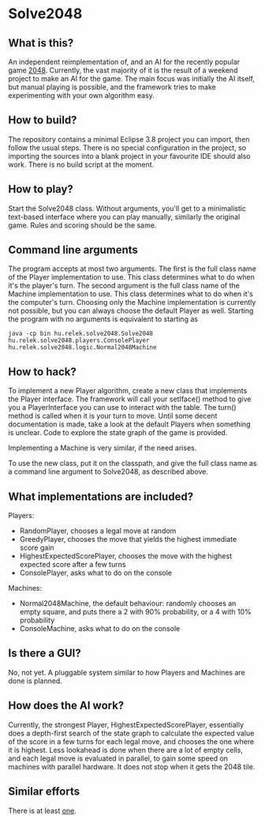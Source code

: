 Solve2048
=========

## What is this?
An independent reimplementation of, and an AI for the recently popular game [2048](http://gabrielecirulli.github.io/2048/). Currently, the vast majority of it is the result of a weekend project to make an AI for the game. The main focus was initially the AI itself, but manual playing is possible, and the framework tries to make experimenting with your own algorithm easy.

## How to build?
The repository contains a minimal Eclipse 3.8 project you can import, then follow the usual steps. There is no special configuration in the project, so importing the sources into a blank project in your favourite IDE should also work. There is no build script at the moment.

## How to play?
Start the Solve2048 class. Without arguments, you'll get to a minimalistic text-based interface where you can play manually, similarly the original game. Rules and scoring should be the same.

## Command line arguments
The program accepts at most two arguments. The first is the full class name of the Player implementation to use. This class determines what to do when it's the player's turn. The second argument is the full class name of the Machine implementation to use. This class determines what to do when it's the computer's turn. Choosing only the Machine implementation is currently not possible, but you can always choose the default Player as well. Starting the program with no arguments is equivalent to starting as
```
java -cp bin hu.relek.solve2048.Solve2048 hu.relek.solve2048.players.ConsolePlayer hu.relek.solve2048.logic.Normal2048Machine
```

## How to hack?
To implement a new Player algorithm, create a new class that implements the Player interface. The framework will call your setIface() method to give you a PlayerInterface you can use to interact with the table. The turn() method is called when it is your turn to move. Until some decent documentation is made, take a look at the default Players when something is unclear. Code to explore the state graph of the game is provided.

Implementing a Machine is very similar, if the need arises.

To use the new class, put it on the classpath, and give the full class name as a command line argument to Solve2048, as described above.

## What implementations are included?
Players:
 - RandomPlayer, chooses a legal move at random
 - GreedyPlayer, chooses the move that yields the highest immediate score gain
 - HighestExpectedScorePlayer, chooses the move with the highest expected score after a few turns
 - ConsolePlayer, asks what to do on the console

Machines:
 - Normal2048Machine, the default behaviour: randomly chooses an empty square, and puts there a 2 with 90% probability, or a 4 with 10% probability
 - ConsoleMachine, asks what to do on the console

## Is there a GUI?
No, not yet. A pluggable system similar to how Players and Machines are done is planned.

## How does the AI work?
Currently, the strongest Player, HighestExpectedScorePlayer, essentially does a depth-first search of the state graph to calculate the expected value of the score in a few turns for each legal move, and chooses the one where it is highest. Less lookahead is done when there are a lot of empty cells, and each legal move is evaluated in parallel, to gain some speed on machines with parallel hardware. It does not stop when it gets the 2048 tile.

## Similar efforts
There is at least [one](http://ov3y.github.io/2048-AI/).

